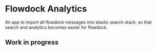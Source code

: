 # Flowdock Analytics

An app to import all flowdock messages into elastic search stack, so that search and analytics becomes easier for flowdock.

## Work in progress
